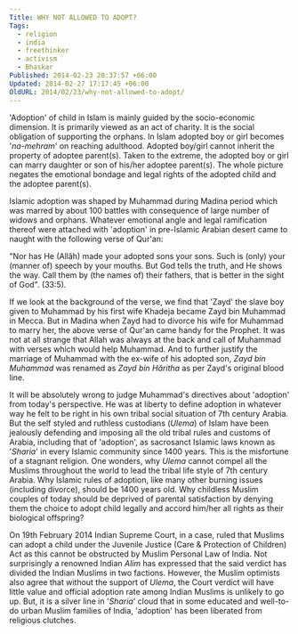 ```yaml
---
Title: WHY NOT ALLOWED TO ADOPT?
Tags:
  - religion
  - india
  - freethinker
  - activism
  - Bhaskar
Published: 2014-02-23 20:37:57 +06:00
Updated: 2014-02-27 17:17:45 +06:00
OldURL: 2014/02/23/why-not-allowed-to-adopt/
---
```


'Adoption' of child in Islam is mainly guided by the socio-economic dimension. It is primarily viewed as an act of charity. It is the social obligation of supporting the orphans. In Islam adopted boy or girl becomes '<em>na-mehram</em>' on reaching adulthood. Adopted boy/girl cannot inherit the property of adoptee parent(s). Taken to the extreme, the adopted boy or girl can marry daughter or son of his/her adoptee parent(s). The whole picture negates the emotional bondage and legal rights of the adopted child and the adoptee parent(s).  

Islamic adoption was shaped by Muhammad during Madina period which was marred by about 100 battles with consequence of large number of widows and orphans. Whatever emotional angle and legal ramification thereof were attached with 'adoption' in pre-Islamic Arabian desert came to naught with the following verse of Qur'an:
 
"Nor has He (Allâh) made your adopted sons your sons. Such is (only) your (manner of) speech by your mouths. But God tells the truth, and He shows the way. Call them by (the names of) their fathers, that is better in the sight of God". (33:5).

If we look at the background of the verse, we find that 'Zayd' the slave boy given to Muhammad by his first wife Khadeja became Zayd bin Muhammad in Mecca. But in Madina when Zayd had to divorce his wife for Muhammad to marry her, the above verse of Qur'an came handy for the Prophet. It was not at all strange that Allah was always at the back and call of Muhammad with verses which would help Muhammad. And to further justify the marriage of Muhammad with the ex-wife of his adopted son, <em>Zayd bin Muhammad </em>was renamed as <em>Zayd bin Hâritha</em> as per Zayd's original blood line. 

It will be absolutely wrong to judge Muhammad's directives about 'adoption' from today's perspective. He was at liberty to define adoption in whatever way he felt to be right in his own tribal social situation of 7th century Arabia. But the self styled and ruthless custodians (<em>Ulema</em>) of Islam have been jealously defending and imposing all the old tribal rules and customs of Arabia, including that of 'adoption', as sacrosanct Islamic laws known as '<em>Sharia</em>' in every Islamic community since 1400 years. This is the misfortune of a stagnant religion. One wonders, why <em>Ulema</em> cannot compel all the Muslims throughout the world to lead the tribal life style of 7th century Arabia. Why Islamic rules of adoption, like many other burning issues (including divorce), should be 1400 years old. Why childless Muslim couples of today should be deprived of parental satisfaction by denying them the choice to adopt child legally and accord him/her all rights as their biological offspring?  

On 19th February 2014 Indian Supreme Court, in a case, ruled that Muslims can adopt a child under the Juvenile Justice (Care &amp; Protection of Children) Act as this cannot be obstructed by Muslim Personal Law of India. Not surprisingly a renowned Indian <em>Alim</em> has expressed that the said verdict has divided the Indian Muslims in two factions. However, the Muslim optimists also agree that without the support of <em>Ulema</em>, the Court verdict will have little value and official adoption rate among Indian Muslims is unlikely to go up. But, it is a silver line in '<em>Sharia</em>' cloud that in some educated and well-to-do urban Muslim families of India, 'adoption' has been liberated from religious clutches. 

